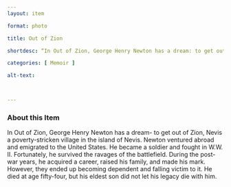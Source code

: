 ```yaml
--- 
layout: item 

format: photo 

title: Out of Zion

shortdesc: “In Out of Zion, George Henry Newton has a dream: to get out of Zion, Nevis.” 

categories: [ Memoir ]

alt-text: 



--- 
```



### About this Item 

In Out of Zion, George Henry Newton has a dream- to get out of Zion, Nevis a poverty-stricken village in the island of Nevis. Newton ventured abroad and emigrated to the United States. He became a soldier and fought in W.W. II. Fortunately, he survived the ravages of the battlefield. During the post-war years, he acquired a career, raised his family, and made his mark. However, they ended up becoming dependent and falling victim to it. He died at age fifty-four, but his eldest son did not let his legacy die with him. 

